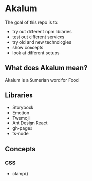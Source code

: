 # Akalum

The goal of this repo is to:
* try out different npm libraries
* test out different services
* try old and new technologies
* show concepts
* look at different setups

## What does Akalum mean?

Akalum is a Sumerian word for Food

## Libraries

- Storybook
- Emotion
- Twemoji
- Ant Design React
- gh-pages
- ts-node

## Concepts

### CSS

- clamp()
